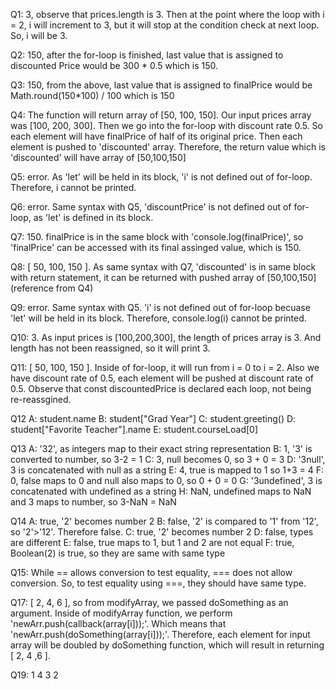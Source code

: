 Q1: 3, observe that prices.length is 3. Then at the point where the loop with i = 2, i will increment to 3, but it will stop at the condition check at next loop. So, i will be 3.

Q2: 150, after the for-loop is finished, last value that is assigned to discounted Price would be 300 * 0.5 which is 150.

Q3: 150, from the above, last value that is assigned to finalPrice would be Math.round(150*100) / 100 which is 150

Q4: The function will return array of [50, 100, 150]. Our input prices array was [100, 200, 300]. Then we go into the for-loop with discount rate 0.5. So each element will have finalPrice of half of its original price. Then each element is pushed to 'discounted' array. Therefore, the return value which is 'discounted' will have array of [50,100,150]

Q5: error. As 'let' will be held in its block, 'i' is not defined out of for-loop. Therefore, i cannot be printed.

Q6: error. Same syntax with Q5, 'discountPrice' is not defined out of for-loop, as 'let' is defined in its block.

Q7: 150. finalPrice is in the same block with 'console.log(finalPrice)', so 'finalPrice' can be accessed with its final assinged value, which is 150.

Q8: [ 50, 100, 150 ]. As same syntax with Q7, 'discounted' is in same block with return statement, it can be returned with pushed array of [50,100,150] (reference from Q4)

Q9: error. Same syntax with Q5. 'i' is not defined out of for-loop becuase 'let' will be held in its block. Therefore, console.log(i) cannot be printed.

Q10: 3. As input prices is [100,200,300], the length of prices array is 3. And length has not been reassigned, so it will print 3.

Q11: [ 50, 100, 150 ]. Inside of for-loop, it will run from i = 0 to i = 2. Also we have discount rate of 0.5, each element will be pushed at discount rate of 0.5. Observe that const discountedPrice is declared each loop, not being re-reassgined.

Q12
A: student.name
B: student["Grad Year"]
C: student.greeting()
D: student["Favorite Teacher"].name
E: student.courseLoad[0]

Q13
A: '32', as integers map to their exact string representation
B: 1, '3' is converted to number, so 3-2 = 1
C: 3, null becomes 0, so 3 + 0 = 3
D: '3null', 3 is concatenated with null as a string
E: 4, true is mapped to 1 so 1+3 = 4
F: 0, false maps to 0 and null also maps to 0, so 0 + 0 = 0
G: '3undefined', 3 is concatenated with undefined as a string
H: NaN, undefined maps to NaN and 3 maps to number, so 3-NaN = NaN

Q14
A: true, '2' becomes number 2
B: false, '2' is compared to '1' from '12', so '2'>'12'. Therefore false.
C: true, '2' becomes number 2
D: false, types are different
E: false, true maps to 1, but 1 and 2 are not equal
F: true, Boolean(2) is true, so they are same with same type

Q15: While == allows conversion to test equality, === does not allow conversion. So, to test equality using ===, they should have same type.

Q17: [ 2, 4, 6 ], so from modifyArray, we passed doSomething as an argument. Inside of modifyArray function, we perform 'newArr.push(callback(array[i]));'. Which means that 'newArr.push(doSomething(array[i]));'. Therefore, each element for input array will be doubled by doSomething function, which will result in returning [ 2, 4 ,6 ].

Q19:
1
4
3
2
